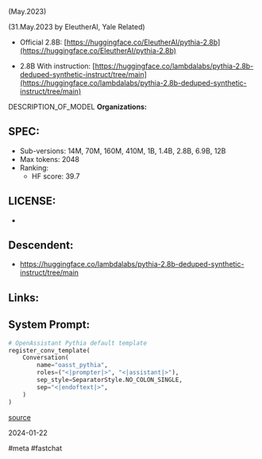 (May.2023)


(31.May.2023 by EleutherAI, Yale Related)

- Official 2.8B: [https://huggingface.co/EleutherAI/pythia-2.8b](https://huggingface.co/EleutherAI/pythia-2.8b)

- 2.8B With instruction: [https://huggingface.co/lambdalabs/pythia-2.8b-deduped-synthetic-instruct/tree/main](https://huggingface.co/lambdalabs/pythia-2.8b-deduped-synthetic-instruct/tree/main)


DESCRIPTION_OF_MODEL
**Organizations:** 
## SPEC:
- Sub-versions: 14M, 70M, 160M, 410M, 1B, 1.4B, 2.8B, 6.9B, 12B
- Max tokens: 2048
- Ranking: 
	- HF score: 39.7
## LICENSE: 
- 
## Descendent:
- https://huggingface.co/lambdalabs/pythia-2.8b-deduped-synthetic-instruct/tree/main
## Links:

## System Prompt:
```python
# OpenAssistant Pythia default template
register_conv_template(
    Conversation(
        name="oasst_pythia",
        roles=("<|prompter|>", "<|assistant|>"),
        sep_style=SeparatorStyle.NO_COLON_SINGLE,
        sep="<|endoftext|>",
    )
)

```
[source](https://github.com/lm-sys/FastChat/blob/8163cb2719b3155fd5b83dd0bf4190f61a847a6d/fastchat/conversation.py#L318)

2024-01-22

 #meta #fastchat 